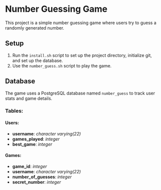 # Number Guessing Game

This project is a simple number guessing game where users try to guess a randomly generated number.

## Setup

1. Run the `install.sh` script to set up the project directory, initialize git, and set up the database.
2. Use the `number_guess.sh` script to play the game.

## Database

The game uses a PostgreSQL database named `number_guess` to track user stats and game details.

### Tables:

#### Users:

- **username**: _character varying(22)_ 
- **games_played**: _integer_ 
- **best_game**: _integer_ 

#### Games:

- **game_id**: _integer_ 
- **username**: _character varying(22)_ 
- **number_of_guesses**: _integer_ 
- **secret_number**: _integer_ 

